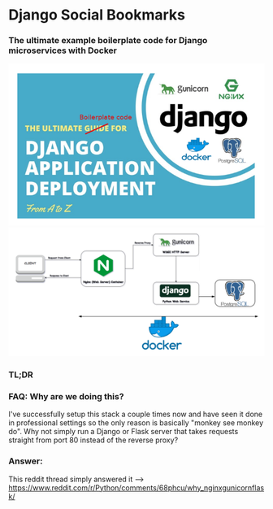 # Django Social Bookmarks
### The ultimate example boilerplate code for Django microservices with Docker
![Screenshot](screenshots/logo.png)
![Architecture](screenshots/architecture_diagram_django.png)

### TL;DR
### FAQ: Why are we doing this?
I've successfully setup this stack a couple times now and have seen it done in professional settings so the only reason is basically "monkey see monkey do". Why not simply run a Django or Flask server that takes requests straight from port 80 instead of the reverse proxy?

### Answer:
This reddit thread simply answered it -->
https://www.reddit.com/r/Python/comments/68phcu/why_nginxgunicornflask/
